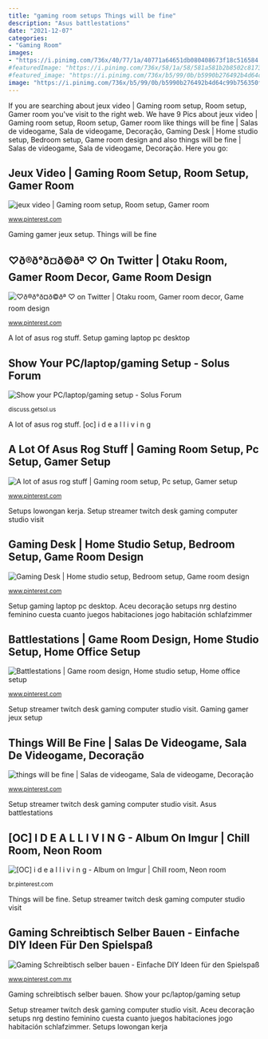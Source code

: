 ```yaml
---
title: "gaming room setups Things will be fine"
description: "Asus battlestations"
date: "2021-12-07"
categories:
- "Gaming Room"
images:
- "https://i.pinimg.com/736x/40/77/1a/40771a64651db080408673f18c516584.jpg"
#featuredImage: "https://i.pinimg.com/736x/58/1a/58/581a581b2b8502c817315be5fcca33c1.jpg"
#featured_image: "https://i.pinimg.com/736x/b5/99/0b/b5990b276492b4d64c99b756350fe03a.jpg"
image: "https://i.pinimg.com/736x/b5/99/0b/b5990b276492b4d64c99b756350fe03a.jpg"
---
```


If you are searching about jeux video | Gaming room setup, Room setup, Gamer room you've visit to the right web. We have 9 Pics about jeux video | Gaming room setup, Room setup, Gamer room like things will be fine | Salas de videogame, Sala de videogame, Decoração, Gaming Desk | Home studio setup, Bedroom setup, Game room design and also things will be fine | Salas de videogame, Sala de videogame, Decoração. Here you go:

## Jeux Video | Gaming Room Setup, Room Setup, Gamer Room

![jeux video | Gaming room setup, Room setup, Gamer room](https://i.pinimg.com/736x/42/ba/ee/42baeee3a14770d4a18feaee917b59e7.jpg "Setup streamer twitch desk gaming computer studio visit")

<small>www.pinterest.com</small>

Gaming gamer jeux setup. Things will be fine

## ♡ð®ð°ð¤ð©ðª ♡ On Twitter | Otaku Room, Gamer Room Decor, Game Room Design

![♡ð®ð°ð¤ð©ðª ♡ on Twitter | Otaku room, Gamer room decor, Game room design](https://i.pinimg.com/736x/78/3d/b0/783db05134b7b650015be23fb2dccd1e.jpg "Jeux video")

<small>www.pinterest.com</small>

A lot of asus rog stuff. Setup gaming laptop pc desktop

## Show Your PC/laptop/gaming Setup - Solus Forum

![Show your PC/laptop/gaming setup - Solus Forum](https://discuss.getsol.us/assets/files/2020-03-30/1585593275-924194-desktop.jpeg "Setups lowongan kerja")

<small>discuss.getsol.us</small>

A lot of asus rog stuff. [oc] i d e a l l i v i n g

## A Lot Of Asus Rog Stuff | Gaming Room Setup, Pc Setup, Gamer Setup

![A lot of asus rog stuff | Gaming room setup, Pc setup, Gamer setup](https://i.pinimg.com/736x/58/1a/58/581a581b2b8502c817315be5fcca33c1.jpg "A lot of asus rog stuff")

<small>www.pinterest.com</small>

Setups lowongan kerja. Setup streamer twitch desk gaming computer studio visit

## Gaming Desk | Home Studio Setup, Bedroom Setup, Game Room Design

![Gaming Desk | Home studio setup, Bedroom setup, Game room design](https://i.pinimg.com/736x/40/77/1a/40771a64651db080408673f18c516584.jpg "Setups lowongan kerja")

<small>www.pinterest.com</small>

Setup gaming laptop pc desktop. Aceu decoração setups nrg destino feminino cuesta cuanto juegos habitaciones jogo habitación schlafzimmer

## Battlestations | Game Room Design, Home Studio Setup, Home Office Setup

![Battlestations | Game room design, Home studio setup, Home office setup](https://i.pinimg.com/736x/b5/99/0b/b5990b276492b4d64c99b756350fe03a.jpg "Jeux video")

<small>www.pinterest.com</small>

Setup streamer twitch desk gaming computer studio visit. Gaming gamer jeux setup

## Things Will Be Fine | Salas De Videogame, Sala De Videogame, Decoração

![things will be fine | Salas de videogame, Sala de videogame, Decoração](https://i.pinimg.com/736x/0c/b6/4a/0cb64a85ad8160670b8e2ac44b0e39e9.jpg "Gaming schreibtisch selber bauen")

<small>www.pinterest.com</small>

Setup streamer twitch desk gaming computer studio visit. Asus battlestations

## [OC] I D E A L L I V I N G - Album On Imgur | Chill Room, Neon Room

![[OC] i d e a l l i v i n g - Album on Imgur | Chill room, Neon room](https://i.pinimg.com/736x/5e/1b/19/5e1b195a22364703d3d44f4bdaab55ef.jpg "Gaming desk")

<small>br.pinterest.com</small>

Things will be fine. Setup streamer twitch desk gaming computer studio visit

## Gaming Schreibtisch Selber Bauen - Einfache DIY Ideen Für Den Spielspaß

![Gaming Schreibtisch selber bauen - Einfache DIY Ideen für den Spielspaß](https://i.pinimg.com/736x/2e/58/16/2e581639393a16a9f864ca6afd48f91c.jpg "Gaming gamer jeux setup")

<small>www.pinterest.com.mx</small>

Gaming schreibtisch selber bauen. Show your pc/laptop/gaming setup

Setup streamer twitch desk gaming computer studio visit. Aceu decoração setups nrg destino feminino cuesta cuanto juegos habitaciones jogo habitación schlafzimmer. Setups lowongan kerja

